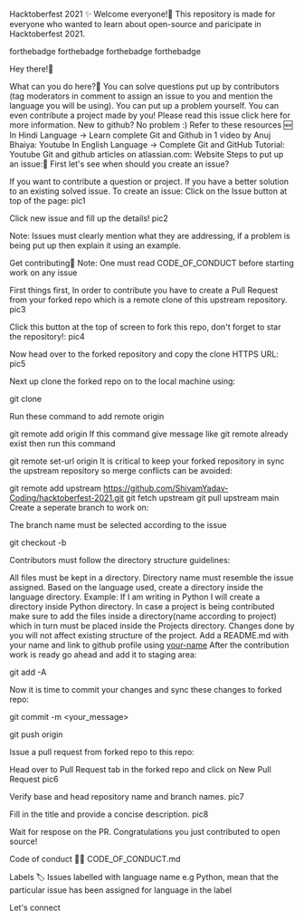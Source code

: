 Hacktoberfest 2021 ✨
Welcome everyone!🙌 This repository is made for everyone who wanted to learn about open-source and paricipate in Hacktoberfest 2021.

forthebadge forthebadge forthebadge forthebadge

     

      

Hey there!👋

What can you do here?🧐
You can solve questions put up by contributors (tag moderators in comment to assign an issue to you and mention the language you will be using).
You can put up a problem yourself.
You can even contribute a project made by you!
Please read this issue click here for more information.
New to github? No problem :) Refer to these resources 🆕
In Hindi Language -> Learn complete Git and Github in 1 video by Anuj Bhaiya: Youtube
In English Language -> Complete Git and GitHub Tutorial: Youtube
Git and github articles on atlassian.com: Website
Steps to put up an issue:📑
First let's see when should you create an issue?

If you want to contribute a question or project.
If you have a better solution to an existing solved issue.
To create an issue:
Click on the Issue button at top of the page:
pic1

Click new issue and fill up the details!
pic2

Note: Issues must clearly mention what they are addressing, if a problem is being put up then explain it using an example.

Get contributing🤩
Note: One must read CODE_OF_CONDUCT before starting work on any issue

First things first, In order to contribute you have to create a Pull Request from your forked repo which is a remote clone of this upstream repository.
pic3

Click this button at the top of screen to fork this repo, don't forget to star the repository!:
pic4

Now head over to the forked repository and copy the clone HTTPS URL:
pic5

Next up clone the forked repo on to the local machine using:

git clone <copied-fork-link>

Run these command to add remote origin

git remote add origin <The url of forked github repository>
If this command give message like git remote already exist then run this command

git remote set-url origin <The url of forked github repository>
It is critical to keep your forked repository in sync the upstream repository so merge conflicts can be avoided:

git remote add upstream https://github.com/ShivamYadav-Coding/hacktoberfest-2021.git
git fetch upstream
git pull upstream main
Create a seperate branch to work on:

The branch name must be selected according to the issue

git checkout -b <branch-name>

Contributors must follow the directory structure guidelines:

All files must be kept in a directory.
Directory name must resemble the issue assigned.
Based on the language used, create a directory inside the language directory.
Example: If I am writing in Python I will create a directory inside Python directory.
In case a project is being contributed make sure to add the files inside a directory(name according to project) which in turn must be placed inside the Projects directory.
Changes done by you will not affect existing structure of the project.
Add a README.md with your name and link to github profile using [your-name](link-to-profile)
After the contribution work is ready go ahead and add it to staging area:

git add -A

Now it is time to commit your changes and sync these changes to forked repo:

git commit -m <your_message>

git push origin <branch-name>

Issue a pull request from forked repo to this repo:

Head over to Pull Request tab in the forked repo and click on New Pull Request pic6

Verify base and head repository name and branch names. pic7

Fill in the title and provide a concise description. pic8

Wait for respose on the PR. Congratulations you just contributed to open source!

Code of conduct 👨‍💻
CODE_OF_CONDUCT.md

Labels 🏷
Issues labelled with language name e.g Python, mean that the particular issue has been assigned for language in the label

Let's connect
